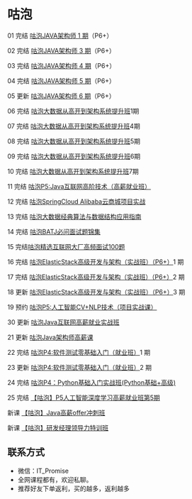 # 咕泡

01 完结 [咕泡JAVA架构师 1 期](https://ke.qq.com/course/188630)（P6+）

02 完结 [咕泡JAVA架构师 3 期](https://ke.qq.com/course/188630)（P6+）

03 完结 [咕泡JAVA架构师 4 期](https://ke.qq.com/course/188630)（P6+）

04 完结 [咕泡JAVA架构师 5 期](https://ke.gupaoedu.cn/course/vip/1042)（P6+）

05 更新 [咕泡JAVA架构师 6 期](https://ke.gupaoedu.cn/course/vip/1042)（P6+）

06 完结 [咕泡大数据从高开到架构系统提升班](https://ke.gupaoedu.cn/course/vip/293)1期

07 完结 [咕泡大数据从高开到架构系统提升班](https://ke.gupaoedu.cn/course/vip/293)4期

08 完结 [咕泡大数据从高开到架构系统提升班](https://ke.gupaoedu.cn/course/vip/293)5期

09 完结 [咕泡大数据从高开到架构系统提升班](https://ke.gupaoedu.cn/course/vip/293)6期

10 完结 [咕泡大数据从高开到架构系统提升班](https://ke.gupaoedu.cn/course/vip/293)7期

11 完结 [咕泡P5:Java互联网高阶技术（高薪就业班）](https://ke.gupaoedu.cn/course/vip/292)

12 完结 [咕泡SpringCloud Alibaba云商城项目实战](https://ke.gupaoedu.cn/course/detail/1015)

13 完结 [咕泡大数据经典算法与数据结构应用指南](https://ke.gupaoedu.cn/course/vip/1023)

14 完结 [咕泡BATJ必问面试题锦集](https://ke.gupaoedu.cn/course/detail/1026)

15 完结[咕泡精选互联网大厂高频面试100题](https://ke.gupaoedu.cn/course/detail/1054)

16 完结 [咕泡ElasticStack高级开发与架构（实战班）（P6+）](https://ke.gupaoedu.cn/course/vip/1002)1 期

17 完结 [咕泡ElasticStack高级开发与架构（实战班）（P6+）](https://ke.gupaoedu.cn/course/vip/1002)2 期

18 更新 [咕泡ElasticStack高级开发与架构（实战班）（P6+）](https://ke.gupaoedu.cn/course/vip/1002)3 期

19 预约 [咕泡P5:人工智能CV+NLP技术（项目实战课）](https://ke.gupaoedu.cn/course/vip/294)

30 更新 [咕泡Java互联网高薪就业实战班](https://ke.gupaoedu.cn/course/vip/1544)

21 更新 [咕泡Java架构师高薪课](https://ke.gupaoedu.cn/course/vip/1606)

22 完结 [咕泡P4:软件测试零基础入门（就业班）](https://ke.gupaoedu.cn/course/vip/1008)1 期

23 更新 [咕泡P4:软件测试零基础入门（就业班）](https://ke.gupaoedu.cn/course/vip/1008)2 期

24 完结 [咕泡P4：Python基础入门实战班(Python基础+高级)](https://ke.gupaoedu.cn/course/vip/1337)

25 完结 [【咕泡】P5人工智能深度学习高薪就业班第5期](https://ke.gupaoedu.cn/course/vip/294)

新课 [【咕泡】Java高薪offer冲刺班](https://ke.gupaoedu.cn/course/vip/1586)

新课 [【咕泡】研发经理领导力特训班](https://ke.gupaoedu.cn/courseDetail?id=1509&stack-key=384bee8)

## **联系方式**
-  微信：IT_Promise
-  全网课程都有，欢迎私聊。
-  推荐好友下单返利，买的越多，返利越多